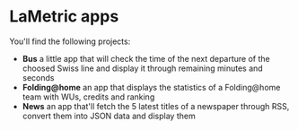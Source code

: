 # LaMetric apps

You'll find the following projects:

* **Bus** a little app that will check the time of the next departure of the choosed Swiss line and display it through remaining minutes and seconds
* **Folding@home** an app that displays the statistics of a Folding@home team with WUs, credits and ranking
* **News** an app that'll fetch the 5 latest titles of a newspaper through RSS, convert them into JSON data and display them
